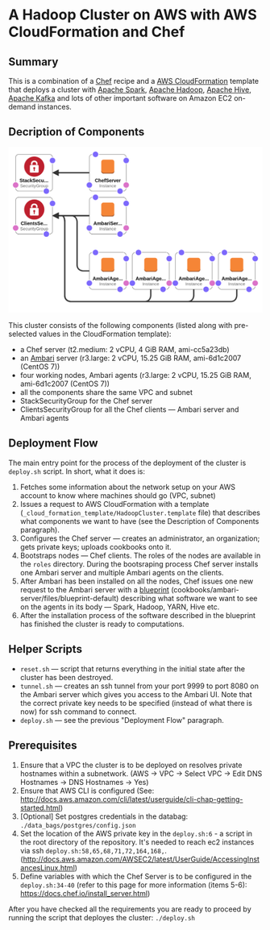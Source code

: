 A Hadoop Cluster on AWS with AWS CloudFormation and Chef
========================================================

Summary
-------

This is a combination of a [Chef](https://www.chef.io/chef/) recipe and a [AWS CloudFormation](https://aws.amazon.com/cloudformation/) template that deploys a cluster with [Apache Spark](https://spark.apache.org/), [Apache Hadoop](https://hadoop.apache.org/), [Apache Hive](https://hive.apache.org/), [Apache Kafka](https://kafka.apache.org/) and lots of other important software on Amazon EC2 on-demand instances.

Decription of Components
------------------------

![Fig. 1 - AWS CF Scheme](_cloud_formation_template/HadoopCluster-designer.png)

This cluster consists of the following components (listed along with pre-selected values in the CloudFormation template):

- a Chef server (t2.medium: 2 vCPU, 4 GiB RAM, ami-cc5a23db)
- an [Ambari](https://ambari.apache.org/) server (r3.large: 2 vCPU, 15.25 GiB RAM, ami-6d1c2007 (CentOS 7))
- four working nodes, Ambari agents (r3.large: 2 vCPU, 15.25 GiB RAM, ami-6d1c2007 (CentOS 7))
- all the components share the same VPC and subnet
- StackSecurityGroup for the Chef server
- ClientsSecurityGroup for all the Chef clients — Ambari server and Ambari agents

Deployment Flow
---------------

The main entry point for the process of the deployment of the cluster is `deploy.sh` script. In short, what it does is:

1. Fetches some information about the network setup on your AWS account to know where machines should go (VPC, subnet)
2. Issues a request to AWS CloudFormation with a template (`_cloud_formation_template/HadoopCluster.template` file) that describes what components we want to have (see the Description of Components paragraph).
3. Configures the Chef server — creates an administrator, an organization; gets private keys; uploads cookbooks onto it.
4. Bootstraps nodes — Chef clients. The roles of the nodes are available in the `roles` directory. During the bootsraping process Chef server installs one Ambari server and multiple Ambari agents on the clients.
5. After Ambari has been installed on all the nodes, Chef issues one new request to the Ambari server with a [blueprint](https://cwiki.apache.org/confluence/display/AMBARI/Blueprints) (cookbooks/ambari-server/files/blueprint-default) describing what software we want to see on the agents in its body — Spark, Hadoop, YARN, Hive etc.
6. After the installation process of the software described in the blueprint has finished the cluster is ready to computations.

Helper Scripts
--------------

- `reset.sh` — script that returns everything in the initial state after the cluster has been destroyed.
- `tunnel.sh` — creates an ssh tunnel from your port 9999 to port 8080 on the Ambari server which gives you access to the Ambari UI. Note that the correct private key needs to be specified (instead of what there is now) for ssh command to connect.
- `deploy.sh` — see the previous "Deployment Flow" paragraph.

Prerequisites
-------------

1. Ensure that a VPC the cluster is to be deployed on resolves private hostnames within a subnetwork. (AWS -> VPC -> Select VPC -> Edit DNS Hostnames -> DNS Hostnames -> Yes)
2. Ensure that AWS CLI is configured (See: http://docs.aws.amazon.com/cli/latest/userguide/cli-chap-getting-started.html)
3. [Optional] Set postgres credentials in the databag: `./data_bags/postgres/config.json`
4. Set the location of the AWS private key in the `deploy.sh:6` - a script in the root directory of the repository. It's needed to reach ec2 instances via ssh `deploy.sh:58,65,68,71,72,164,168,`. (<http://docs.aws.amazon.com/AWSEC2/latest/UserGuide/AccessingInstancesLinux.html>)
5. Define variables with which the Chef Server is to be configured in the `deploy.sh:34-40` (refer to this page for more information (items 5-6): <https://docs.chef.io/install_server.html>)

After you have checked all the requirements you are ready to proceed by running the script that deployes the cluster: `./deploy.sh`
